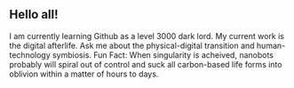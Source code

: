 ## Hello all!

I am currently learning Github as a level 3000 dark lord.
My current work is the digital afterlife.
Ask me about the physical-digital transition and human-technology symbiosis.
Fun Fact: When singularity is acheived, nanobots probably will spiral out of control and suck all carbon-based life forms into oblivion within a matter of hours to days.
